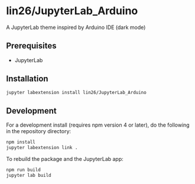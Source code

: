 # lin26/JupyterLab_Arduino

A JupyterLab theme inspired by Arduino IDE (dark mode)

## Prerequisites

* JupyterLab

## Installation

```bash
jupyter labextension install lin26/JupyterLab_Arduino
```

## Development

For a development install (requires npm version 4 or later), do the following in the repository directory:

```bash
npm install
jupyter labextension link .
```

To rebuild the package and the JupyterLab app:

```bash
npm run build
jupyter lab build
```
